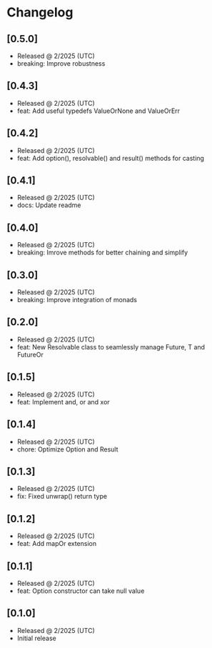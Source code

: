 # Changelog

## [0.5.0]

- Released @ 2/2025 (UTC)
- breaking: Improve robustness

## [0.4.3]

- Released @ 2/2025 (UTC)
- feat: Add useful typedefs ValueOrNone and ValueOrErr

## [0.4.2]

- Released @ 2/2025 (UTC)
- feat: Add option(), resolvable() and result() methods for casting

## [0.4.1]

- Released @ 2/2025 (UTC)
- docs: Update readme

## [0.4.0]

- Released @ 2/2025 (UTC)
- breaking: Imrove methods for better chaining and simplify

## [0.3.0]

- Released @ 2/2025 (UTC)
- breaking: Improve integration of monads

## [0.2.0]

- Released @ 2/2025 (UTC)
- feat: New Resolvable class to seamlessly manage Future,<T> T and FutureOr<T>

## [0.1.5]

- Released @ 2/2025 (UTC)
- feat: Implement and, or and xor

## [0.1.4]

- Released @ 2/2025 (UTC)
- chore: Optimize Option and Result

## [0.1.3]

- Released @ 2/2025 (UTC)
- fix: Fixed unwrap() return type

## [0.1.2]

- Released @ 2/2025 (UTC)
- feat: Add mapOr extension

## [0.1.1]

- Released @ 2/2025 (UTC)
- feat: Option constructor can take null value

## [0.1.0]

- Released @ 2/2025 (UTC)
- Initial release
